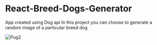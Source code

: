 # React-Breed-Dogs-Generator
App created using Dog api
In this project you can choose to generate a random image of a particular breed dog 

![Pug2](https://github.com/Nixx-A/React-Breed-Dogs-Generator/assets/71731922/bcbe6d63-6d8d-455f-a081-4a6f1a6a71ed)
